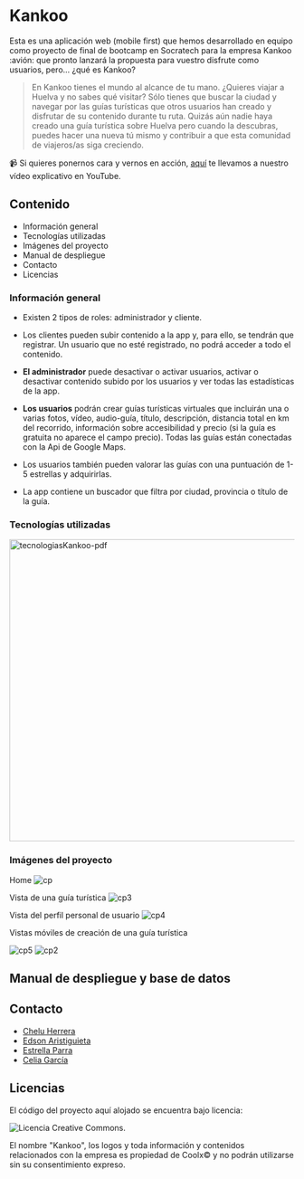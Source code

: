 # Kankoo
Esta es una aplicación web (mobile first) que hemos desarrollado en equipo como proyecto de final de bootcamp en Socratech para la empresa Kankoo :avión: que pronto lanzará la propuesta para vuestro disfrute como usuarios, pero... ¿qué es Kankoo?
> En Kankoo tienes el mundo al alcance de tu mano. ¿Quieres viajar a Huelva y no sabes qué visitar? Sólo tienes que buscar la ciudad y navegar por las guías turísticas que otros usuarios han creado y disfrutar de su contenido durante tu ruta. Quizás aún nadie haya creado una guía turística sobre Huelva pero cuando la descubras, puedes hacer una nueva tú mismo y contribuir a que esta comunidad de viajeros/as siga creciendo.

📹 Si quieres ponernos cara y vernos en acción, [aquí](https://www.youtube.com/watch?v=RT6CjkMvZTk&t=2s) te llevamos a nuestro vídeo explicativo en YouTube.
 ## Contenido
 - Información general
 - Tecnologías utilizadas
 - Imágenes del proyecto
 - Manual de despliegue
 - Contacto
 - Licencias
### Información general
- Existen 2 tipos de roles: administrador y cliente.
- Los clientes pueden subir contenido a la app y, para ello, se tendrán que registrar. Un usuario que no esté registrado, no podrá acceder a todo el contenido.
- **El administrador** puede desactivar o activar usuarios, activar o desactivar contenido subido por los usuarios y ver todas las estadísticas de la app.

- **Los usuarios** podrán crear guías turísticas virtuales que incluirán una o varias fotos, vídeo, audio-guía, título, descripción, distancia total en km del recorrido, información sobre accesibilidad y precio (si la guía es gratuita no aparece el campo precio). Todas las guías están conectadas con la Api de Google Maps.
- Los usuarios también pueden valorar las guías con una puntuación de 1-5 estrellas y adquirirlas.
- La app contiene un buscador que filtra por ciudad, provincia o título de la guía.
### Tecnologías utilizadas
<img width="534" alt="tecnologiasKankoo-pdf" src="https://github.com/chelu07/KankooApp/assets/147407076/2f3adf18-74a7-4758-b311-f16ccd82f00b">

### Imágenes del proyecto
Home
![cp](https://github.com/Celiagarcialopez/Kankoo/assets/146743327/c75fbc16-9bf6-42e3-882d-efaa8e470cc6)

Vista de una guía turística
![cp3](https://github.com/Celiagarcialopez/Kankoo/assets/146743327/5cf7f9d8-3c00-4c5c-b3b4-0db2633f9d42)

Vista del perfil personal de usuario
![cp4](https://github.com/Celiagarcialopez/Kankoo/assets/146743327/5c35f8e2-1201-4e98-8cc8-f87d21200812)

Vistas móviles de creación de una guía turística

![cp5](https://github.com/Celiagarcialopez/Kankoo/assets/146743327/50385b80-7e19-404f-8a0f-18cc0ad3c489)
![cp2](https://github.com/Celiagarcialopez/Kankoo/assets/146743327/55b78289-accb-4996-b803-2105a847fab2)

## Manual de despliegue y base de datos
## Contacto
- [Chelu Herrera](https://www.linkedin.com/in/chelu-herrera)
- [Edson Aristiguieta](https://www.linkedin.com/in/edson-aristiguieta-vidal/)
- [Estrella Parra](https://www.linkedin.com/in/estrella-parra/)
- [Celia García](https://www.linkedin.com/in/celia-garcia-lopez)
## Licencias
El código del proyecto aquí alojado se encuentra bajo licencia:

![Licencia Creative Commons](https://upload.wikimedia.org/wikipedia/commons/thumb/1/12/Cc-by-nc-sa_icon.svg/220px-Cc-by-nc-sa_icon.svg.png).

El nombre "Kankoo", los logos y toda información y contenidos relacionados con la empresa es propiedad de Coolx© y no podrán utilizarse sin su consentimiento expreso.










